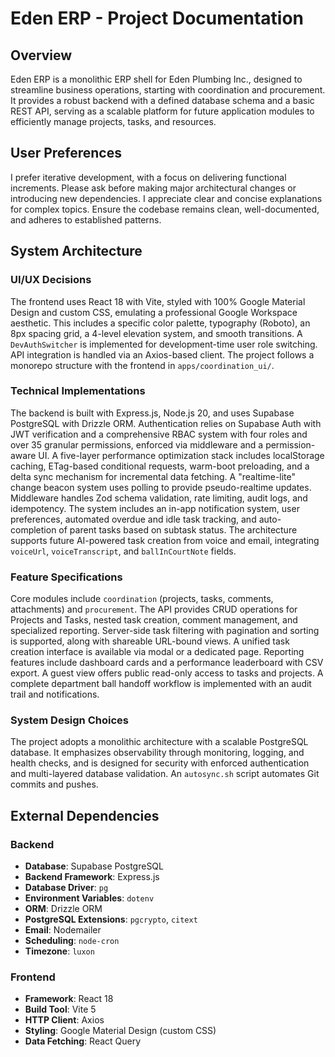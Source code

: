 # Eden ERP - Project Documentation

## Overview
Eden ERP is a monolithic ERP shell for Eden Plumbing Inc., designed to streamline business operations, starting with coordination and procurement. It provides a robust backend with a defined database schema and a basic REST API, serving as a scalable platform for future application modules to efficiently manage projects, tasks, and resources.

## User Preferences
I prefer iterative development, with a focus on delivering functional increments. Please ask before making major architectural changes or introducing new dependencies. I appreciate clear and concise explanations for complex topics. Ensure the codebase remains clean, well-documented, and adheres to established patterns.

## System Architecture

### UI/UX Decisions
The frontend uses React 18 with Vite, styled with 100% Google Material Design and custom CSS, emulating a professional Google Workspace aesthetic. This includes a specific color palette, typography (Roboto), an 8px spacing grid, a 4-level elevation system, and smooth transitions. A `DevAuthSwitcher` is implemented for development-time user role switching. API integration is handled via an Axios-based client. The project follows a monorepo structure with the frontend in `apps/coordination_ui/`.

### Technical Implementations
The backend is built with Express.js, Node.js 20, and uses Supabase PostgreSQL with Drizzle ORM. Authentication relies on Supabase Auth with JWT verification and a comprehensive RBAC system with four roles and over 35 granular permissions, enforced via middleware and a permission-aware UI. A five-layer performance optimization stack includes localStorage caching, ETag-based conditional requests, warm-boot preloading, and a delta sync mechanism for incremental data fetching. A "realtime-lite" change beacon system uses polling to provide pseudo-realtime updates. Middleware handles Zod schema validation, rate limiting, audit logs, and idempotency. The system includes an in-app notification system, user preferences, automated overdue and idle task tracking, and auto-completion of parent tasks based on subtask status. The architecture supports future AI-powered task creation from voice and email, integrating `voiceUrl`, `voiceTranscript`, and `ballInCourtNote` fields.

### Feature Specifications
Core modules include `coordination` (projects, tasks, comments, attachments) and `procurement`. The API provides CRUD operations for Projects and Tasks, nested task creation, comment management, and specialized reporting. Server-side task filtering with pagination and sorting is supported, along with shareable URL-bound views. A unified task creation interface is available via modal or a dedicated page. Reporting features include dashboard cards and a performance leaderboard with CSV export. A guest view offers public read-only access to tasks and projects. A complete department ball handoff workflow is implemented with an audit trail and notifications.

### System Design Choices
The project adopts a monolithic architecture with a scalable PostgreSQL database. It emphasizes observability through monitoring, logging, and health checks, and is designed for security with enforced authentication and multi-layered database validation. An `autosync.sh` script automates Git commits and pushes.

## External Dependencies

### Backend
- **Database**: Supabase PostgreSQL
- **Backend Framework**: Express.js
- **Database Driver**: `pg`
- **Environment Variables**: `dotenv`
- **ORM**: Drizzle ORM
- **PostgreSQL Extensions**: `pgcrypto`, `citext`
- **Email**: Nodemailer
- **Scheduling**: `node-cron`
- **Timezone**: `luxon`

### Frontend
- **Framework**: React 18
- **Build Tool**: Vite 5
- **HTTP Client**: Axios
- **Styling**: Google Material Design (custom CSS)
- **Data Fetching**: React Query